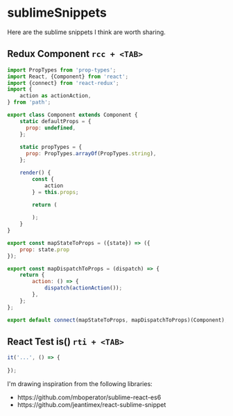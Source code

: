 # sublimeSnippets

Here are the sublime snippets I think are worth sharing.

## Redux Component `rcc + <TAB>`
```js
import PropTypes from 'prop-types';
import React, {Component} from 'react';
import {connect} from 'react-redux';
import {
    action as actionAction,
} from 'path';

export class Component extends Component {
    static defaultProps = {
      prop: undefined,
    };
    
    static propTypes = {
      prop: PropTypes.arrayOf(PropTypes.string),
    };

    render() {
        const {
            action
        } = this.props;

        return (
            
        );
    }
}

export const mapStateToProps = ({state}) => ({
    prop: state.prop
});

export const mapDispatchToProps = (dispatch) => {
    return {
        action: () => {
            dispatch(actionAction());
        },
    };
};

export default connect(mapStateToProps, mapDispatchToProps)(Component);
```

## React Test is() `rti + <TAB>`
```js
it('...', () => {
  
});
```

I'm drawing inspiration from the following libraries:
<ul>
    <li>https://github.com/mboperator/sublime-react-es6</li>
    <li>https://github.com/jeantimex/react-sublime-snippet</li>
</ul>